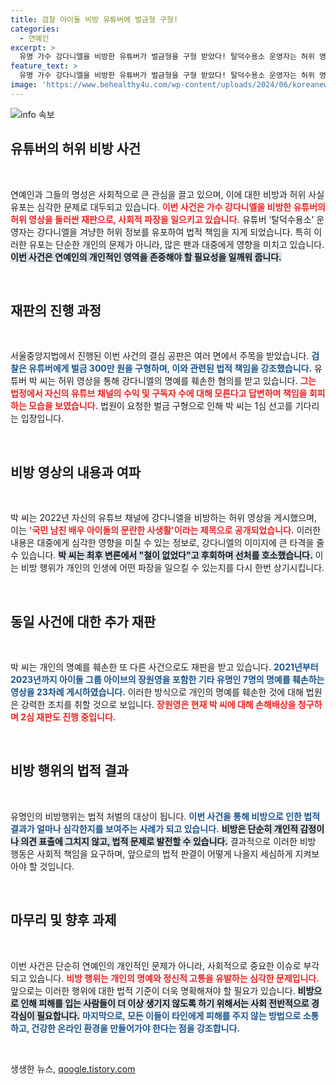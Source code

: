 ```yaml
---
title: 검찰 아이돌 비방 유튜버에 벌금형 구형!
categories:
  - 연예인
excerpt: >
  유명 가수 강다니엘을 비방한 유튜버가 벌금형을 구형 받았다! 탈덕수용소 운영자는 허위 영상을 올린 혐의로 재판 중이며, 이 사건은 다른 연예인에도 걸쳐진 명예훼손의 연쇄 책임을 포함한다.
feature_text: >
  유명 가수 강다니엘을 비방한 유튜버가 벌금형을 구형 받았다! 탈덕수용소 운영자는 허위 영상을 올린 혐의로 재판 중이며, 이 사건은 다른 연예인에도 걸쳐진 명예훼손의 연쇄 책임을 포함한다.
image: 'https://www.behealthy4u.com/wp-content/uploads/2024/06/koreanews.jpg'
---
```


<p><img src="https://www.behealthy4u.com/wp-content/uploads/2024/06/koreanews.jpg" alt="info 속보" /></p>

<h2 data-ke-size="size26">유튜버의 허위 비방 사건</h2>

<p data-ke-size="size16">&nbsp;</p>

<p>연예인과 그들의 명성은 사회적으로 큰 관심을 끌고 있으며, 이에 대한 비방과 허위 사실 유포는 심각한 문제로 대두되고 있습니다. <b><span style="color: #ee2323;">이번 사건은 가수 강다니엘을 비방한 유튜버의 허위 영상을 둘러싼 재판으로, 사회적 파장을 일으키고 있습니다.</span></b> 유튜버 ‘탈덕수용소’ 운영자는 강다니엘을 겨냥한 허위 정보를 유포하여 법적 책임을 지게 되었습니다. 특히 이러한 유포는 단순한 개인의 문제가 아니라, 많은 팬과 대중에게 영향을 미치고 있습니다. <b><span style="background-color: #21538527;">이번 사건은 연예인의 개인적인 영역을 존중해야 할 필요성을 일깨워 줍니다.</span></b> </p>

<p data-ke-size="size16">&nbsp;</p>

<h2 data-ke-size="size26">재판의 진행 과정</h2>

<p data-ke-size="size16">&nbsp;</p>

<p>서울중앙지법에서 진행된 이번 사건의 결심 공판은 여러 면에서 주목을 받았습니다. <b><span style="color: #1a5490;">검찰은 유튜버에게 벌금 300만 원을 구형하며, 이와 관련된 법적 책임을 강조했습니다.</span></b> 유튜버 박 씨는 허위 영상을 통해 강다니엘의 명예를 훼손한 혐의를 받고 있습니다. <b><span style="color: #ee2323;">그는 법정에서 자신의 유튜브 채널의 수익 및 구독자 수에 대해 모른다고 답변하며 책임을 회피하는 모습을 보였습니다.</span></b> 법원이 요청한 벌금 구형으로 인해 박 씨는 1심 선고를 기다리는 입장입니다. </p>

<p data-ke-size="size16">&nbsp;</p>

<h2 data-ke-size="size26">비방 영상의 내용과 여파</h2>

<p data-ke-size="size16">&nbsp;</p>

<p>박 씨는 2022년 자신의 유튜브 채널에 강다니엘을 비방하는 허위 영상을 게시했으며, 이는 <b><span style="color: #ee2323;">'국민 남친 배우 아이돌의 문란한 사생활'이라는 제목으로 공개되었습니다.</span></b> 이러한 내용은 대중에게 심각한 영향을 미칠 수 있는 정보로, 강다니엘의 이미지에 큰 타격을 줄 수 있습니다. <b><span style="background-color: #21538527;">박 씨는 최후 변론에서 "철이 없었다"고 후회하며 선처를 호소했습니다.</span></b> 이는 비방 행위가 개인의 인생에 어떤 파장을 일으킬 수 있는지를 다시 한번 상기시킵니다. </p>

<p data-ke-size="size16">&nbsp;</p>

<h2 data-ke-size="size26">동일 사건에 대한 추가 재판</h2>

<p data-ke-size="size16">&nbsp;</p>

<p>박 씨는 개인의 명예를 훼손한 또 다른 사건으로도 재판을 받고 있습니다. <b><span style="color: #1a5490;">2021년부터 2023년까지 아이돌 그룹 아이브의 장원영을 포함한 기타 유명인 7명의 명예를 훼손하는 영상을 23차례 게시하였습니다.</span></b> 이러한 방식으로 개인의 명예를 훼손한 것에 대해 법원은 강력한 조치를 취할 것으로 보입니다. <b><span style="color: #ee2323;">장원영은 현재 박 씨에 대해 손해배상을 청구하며 2심 재판도 진행 중입니다.</span></b> </p>

<p data-ke-size="size16">&nbsp;</p>

<h2 data-ke-size="size26">비방 행위의 법적 결과</h2>

<p data-ke-size="size16">&nbsp;</p>

<p>유명인의 비방행위는 법적 처벌의 대상이 됩니다. <b><span style="color: #1a5490;">이번 사건을 통해 비방으로 인한 법적 결과가 얼마나 심각한지를 보여주는 사례가 되고 있습니다.</span></b> <b><span style="background-color: #21538527;">비방은 단순히 개인적 감정이나 의견 표출에 그치지 않고, 법적 문제로 발전할 수 있습니다.</span></b> 결과적으로 이러한 비방 행동은 사회적 책임을 요구하며, 앞으로의 법적 판결이 어떻게 나올지 세심하게 지켜보아야 할 것입니다. </p>

<p data-ke-size="size16">&nbsp;</p>

<h2 data-ke-size="size26">마무리 및 향후 과제</h2>

<p data-ke-size="size16">&nbsp;</p>

<p>이번 사건은 단순히 연예인의 개인적인 문제가 아니라, 사회적으로 중요한 이슈로 부각되고 있습니다. <b><span style="color: #ee2323;">비방 행위는 개인의 명예와 정신적 고통을 유발하는 심각한 문제입니다.</span></b> 앞으로는 이러한 행위에 대한 법적 기준이 더욱 명확해져야 할 필요가 있습니다. <b><span style="background-color: #21538527;">비방으로 인해 피해를 입는 사람들이 더 이상 생기지 않도록 하기 위해서는 사회 전반적으로 경각심이 필요합니다.</span></b> <b><span style="color: #1a5490;">마지막으로, 모든 이들이 타인에게 피해를 주지 않는 방법으로 소통하고, 건강한 온라인 환경을 만들어가야 한다는 점을 강조합니다.</span></b> </p>

<p data-ke-size="size16">&nbsp;</p>
생생한 뉴스, <a href="https://qoogle.tistory.com" rel="dofollow">qoogle.tistory.com</a>


